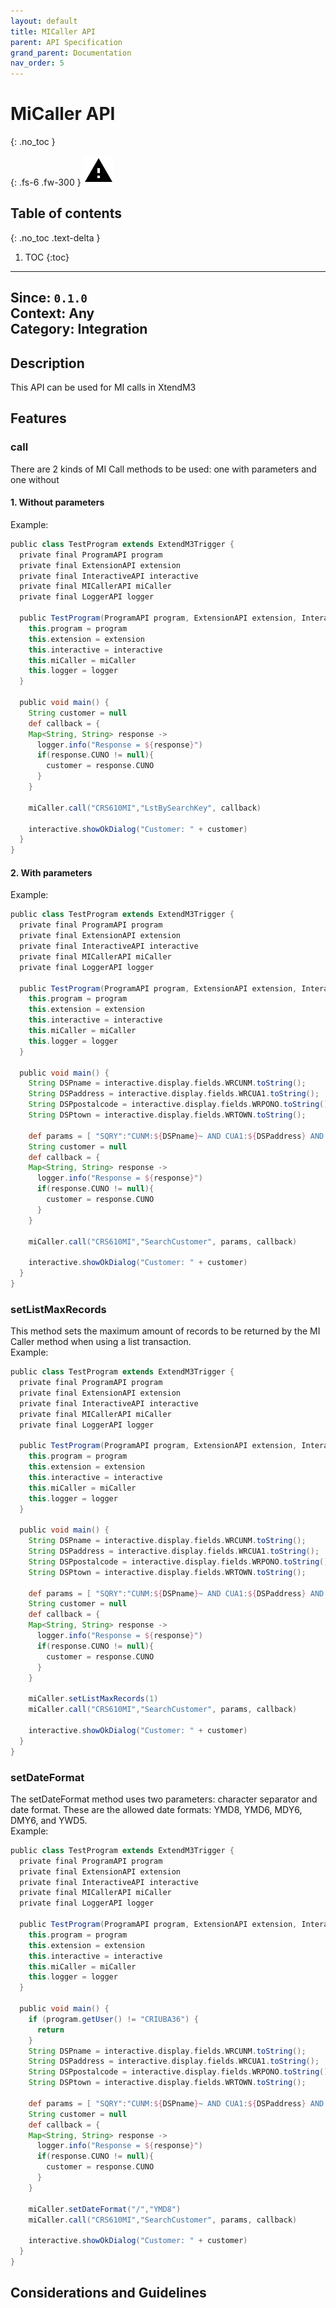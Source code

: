 ```yaml
---
layout: default
title: MICaller API
parent: API Specification
grand_parent: Documentation
nav_order: 5
---
```


# MiCaller API
{: .no_toc }

{: .fs-6 .fw-300 }
![](/assets/images/warning-24px.svg)

## Table of contents
{: .no_toc .text-delta }

1. TOC
{:toc}

---

**Since**: `0.1.0`  
**Context**: Any  
**Category**: Integration  
---
## Description
This API can be used for MI calls in XtendM3

## Features
### call
There are 2 kinds of MI Call methods to be used: one with parameters and one without

#### 1. Without parameters <br>
Example:
```groovy
public class TestProgram extends ExtendM3Trigger {
  private final ProgramAPI program
  private final ExtensionAPI extension
  private final InteractiveAPI interactive
  private final MICallerAPI miCaller
  private final LoggerAPI logger
  
  public TestProgram(ProgramAPI program, ExtensionAPI extension, InteractiveAPI interactive, MICallerAPI miCaller, LoggerAPI logger) {
    this.program = program
    this.extension = extension
    this.interactive = interactive
    this.miCaller = miCaller
    this.logger = logger
  }
  
  public void main() {
    String customer = null
    def callback = {
    Map<String, String> response ->
      logger.info("Response = ${response}")
      if(response.CUNO != null){
        customer = response.CUNO  
      }
    }
    
    miCaller.call("CRS610MI","LstBySearchKey", callback)
    
    interactive.showOkDialog("Customer: " + customer)
  }
}
```

#### 2. With parameters <br>
Example:
```groovy
public class TestProgram extends ExtendM3Trigger {
  private final ProgramAPI program
  private final ExtensionAPI extension
  private final InteractiveAPI interactive
  private final MICallerAPI miCaller
  private final LoggerAPI logger
  
  public TestProgram(ProgramAPI program, ExtensionAPI extension, InteractiveAPI interactive, MICallerAPI miCaller, LoggerAPI logger) {
    this.program = program
    this.extension = extension
    this.interactive = interactive
    this.miCaller = miCaller
    this.logger = logger
  }
  
  public void main() {
    String DSPname = interactive.display.fields.WRCUNM.toString();
    String DSPaddress = interactive.display.fields.WRCUA1.toString();
    String DSPpostalcode = interactive.display.fields.WRPONO.toString();
    String DSPtown = interactive.display.fields.WRTOWN.toString();
    
    def params = [ "SQRY":"CUNM:${DSPname}~ AND CUA1:${DSPaddress} AND PONO:${DSPpostalcode} AND TOWN:{DSPtown}".toString() ] // toString is needed to convert from gstring to string
    String customer = null
    def callback = {
    Map<String, String> response ->
      logger.info("Response = ${response}")
      if(response.CUNO != null){
        customer = response.CUNO  
      }
    }
    
    miCaller.call("CRS610MI","SearchCustomer", params, callback)
    
    interactive.showOkDialog("Customer: " + customer)    
  }
}  
```

### setListMaxRecords
This method sets the maximum amount of records to be returned by the MI Caller method when using a list transaction. <br>
Example:
```groovy
public class TestProgram extends ExtendM3Trigger {
  private final ProgramAPI program
  private final ExtensionAPI extension
  private final InteractiveAPI interactive
  private final MICallerAPI miCaller
  private final LoggerAPI logger
  
  public TestProgram(ProgramAPI program, ExtensionAPI extension, InteractiveAPI interactive, MICallerAPI miCaller, LoggerAPI logger) {
    this.program = program
    this.extension = extension
    this.interactive = interactive
    this.miCaller = miCaller
    this.logger = logger
  }
  
  public void main() {
    String DSPname = interactive.display.fields.WRCUNM.toString();
    String DSPaddress = interactive.display.fields.WRCUA1.toString();
    String DSPpostalcode = interactive.display.fields.WRPONO.toString();
    String DSPtown = interactive.display.fields.WRTOWN.toString();
    
    def params = [ "SQRY":"CUNM:${DSPname}~ AND CUA1:${DSPaddress} AND PONO:${DSPpostalcode} AND TOWN:{DSPtown}".toString() ] // toString is needed to convert from gstring to string
    String customer = null
    def callback = {
    Map<String, String> response ->
      logger.info("Response = ${response}")
      if(response.CUNO != null){
        customer = response.CUNO  
      }
    }

    miCaller.setListMaxRecords(1)
    miCaller.call("CRS610MI","SearchCustomer", params, callback)
    
    interactive.showOkDialog("Customer: " + customer)    
  }
}  
```

### setDateFormat
The setDateFormat method uses two parameters: character separator and date format. These are the allowed date formats: YMD8, YMD6, MDY6, DMY6, and YWD5. <br>
Example:
```groovy
public class TestProgram extends ExtendM3Trigger {
  private final ProgramAPI program
  private final ExtensionAPI extension
  private final InteractiveAPI interactive
  private final MICallerAPI miCaller
  private final LoggerAPI logger
  
  public TestProgram(ProgramAPI program, ExtensionAPI extension, InteractiveAPI interactive, MICallerAPI miCaller, LoggerAPI logger) {
    this.program = program
    this.extension = extension
    this.interactive = interactive
    this.miCaller = miCaller
    this.logger = logger
  }
  
  public void main() {
    if (program.getUser() != "CRIUBA36") {
      return 
    }
    String DSPname = interactive.display.fields.WRCUNM.toString();
    String DSPaddress = interactive.display.fields.WRCUA1.toString();
    String DSPpostalcode = interactive.display.fields.WRPONO.toString();
    String DSPtown = interactive.display.fields.WRTOWN.toString();
    
    def params = [ "SQRY":"CUNM:${DSPname}~ AND CUA1:${DSPaddress} AND PONO:${DSPpostalcode} AND TOWN:{DSPtown}".toString() ] // toString is needed to convert from gstring to string
    String customer = null
    def callback = {
    Map<String, String> response ->
      logger.info("Response = ${response}")
      if(response.CUNO != null){
        customer = response.CUNO  
      }
    }
    
    miCaller.setDateFormat("/","YMD8")
    miCaller.call("CRS610MI","SearchCustomer", params, callback)
    
    interactive.showOkDialog("Customer: " + customer)
  }
}  
```


## Considerations and Guidelines

